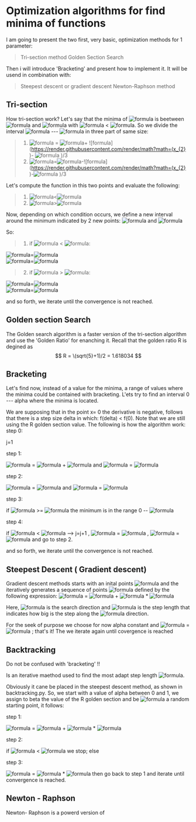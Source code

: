 
# Optimization algorithms for find minima of functions

I am going to present the two first, very basic, optimization methods for 1 parameter:
> Tri-section method
> Golden Section Search


Then i will introduce 'Bracketing' and present how to implement it. It will be usend in combination with:
> Steepest descent or gradient descent
> Newton-Raphson method

## Tri-section

How tri-section work? Let's say that the minima of ![formula](https://render.githubusercontent.com/render/math?math=f(x)  ) is beetween ![formula](https://render.githubusercontent.com/render/math?math=x_{1}  ) and ![formula](https://render.githubusercontent.com/render/math?math=x_{2}  ) with ![formula](https://render.githubusercontent.com/render/math?math=x_{1} ) < ![formula](https://render.githubusercontent.com/render/math?math=x_{2} ). So we divide the interval ![formula](https://render.githubusercontent.com/render/math?math=x_{1} ) --- ![formula](https://render.githubusercontent.com/render/math?math=x_{2} ) in three part of same size:
> 1. ![formula](https://render.githubusercontent.com/render/math?math=x_{3}  ) = ![formula](https://render.githubusercontent.com/render/math?math=x_{1}  )+ ![formula](https://render.githubusercontent.com/render/math?math=(x_{2}  )- ![formula](https://render.githubusercontent.com/render/math?math=x_{1})  )/3
> 2. ![formula](https://render.githubusercontent.com/render/math?math=x_{4}  )=![formula](https://render.githubusercontent.com/render/math?math=x_{2}  )-![formula](https://render.githubusercontent.com/render/math?math=(x_{2}  )-![formula](https://render.githubusercontent.com/render/math?math=x_{1})  )/3

Let's compute the function in this two points and evaluate the following:
> 1. ![formula](https://render.githubusercontent.com/render/math?math=f(x_{3})  )<![formula](https://render.githubusercontent.com/render/math?math=f(x_{4})  )
> 2. ![formula](https://render.githubusercontent.com/render/math?math=f(x_{3})  )>![formula](https://render.githubusercontent.com/render/math?math=f(x_{4})  )

Now, depending on which condition occurs, we define a new interval around the minimum indicated by 2 new points: ![formula](https://render.githubusercontent.com/render/math?math=x_{1}^{new}  ) and ![formula](https://render.githubusercontent.com/render/math?math=x_{2}^{new}  )

So:
> 1. if ![formula](https://render.githubusercontent.com/render/math?math=f(x_{3})  ) < ![formula](https://render.githubusercontent.com/render/math?math=f(x_{3})  ):

   ![formula](https://render.githubusercontent.com/render/math?math=x_{1}^{new}  )=![formula](https://render.githubusercontent.com/render/math?math=x_{1}  )   
   ![formula](https://render.githubusercontent.com/render/math?math=x_{2}^{new}  )=![formula](https://render.githubusercontent.com/render/math?math=x_{4}  )
   
> 2. if ![formula](https://render.githubusercontent.com/render/math?math=f(x_{3})  ) > ![formula](https://render.githubusercontent.com/render/math?math=f(x_{3})  ):

   ![formula](https://render.githubusercontent.com/render/math?math=x_{1}^{new}  )=![formula](https://render.githubusercontent.com/render/math?math=x_{3}  )     
   ![formula](https://render.githubusercontent.com/render/math?math=x_{2}^{new}  )=![formula](https://render.githubusercontent.com/render/math?math=x_{2}  )
    
and so forth, we iterate until the convergence is not reached.

## Golden section Search

 The Golden search algorithm is a faster version of the tri-section algorithm and use the 'Golden Ratio' for enanching it. Recall that the golden ratio R is degined as $$ R = \(sqrt{5}+1)/2 = 1.618034 $$
 
 ## Bracketing
 
 Let's find now, instead of a value for the minima, a range of values where the minima could be contained with bracketing.  L'ets try to find an interval 0 --- alpha where the minima is located. 
 
We are supposing that in the point x= 0 the derivative is negative, follows that there is a step size delta in which: f(delta) < f(0). Note that we are still using the R golden section value.
The following is how the algorithm work:
step 0:

 j=1
 
 step 1:

![formula](https://render.githubusercontent.com/render/math?math=x_{1}  ) = ![formula](https://render.githubusercontent.com/render/math?math=x_{1}  ) + ![formula](https://render.githubusercontent.com/render/math?math=delta  ) and ![formula](https://render.githubusercontent.com/render/math?math=f(x_{1})  ) = ![formula](https://render.githubusercontent.com/render/math?math=f_{1}  )

step 2:

![formula](https://render.githubusercontent.com/render/math?math=x_{2}  ) = ![formula](https://render.githubusercontent.com/render/math?math=delta*R^{j}  ) and ![formula](https://render.githubusercontent.com/render/math?math=f(x_{2})  ) = ![formula](https://render.githubusercontent.com/render/math?math=f_{2}  )
 
step 3:

if ![formula](https://render.githubusercontent.com/render/math?math=f_{2}  ) >= ![formula](https://render.githubusercontent.com/render/math?math=f_{1}  ) the minimum is in the range 0 --  ![formula](https://render.githubusercontent.com/render/math?math=x_{2}  )

step 4:

if ![formula](https://render.githubusercontent.com/render/math?math=f_{2}  ) < ![formula](https://render.githubusercontent.com/render/math?math=f_{1}  ) --> j=j+1 ,  ![formula](https://render.githubusercontent.com/render/math?math=x_{1}  ) = ![formula](https://render.githubusercontent.com/render/math?math=x_{2}  )  , ![formula](https://render.githubusercontent.com/render/math?math=f(x_{1})  ) = ![formula](https://render.githubusercontent.com/render/math?math=f(x_{2})  ) and go to step 2.

and so forth, we iterate until the convergence is not reached.

## Steepest Descent ( Gradient descent)

Gradient descent methods starts with an inital points ![formula](https://render.githubusercontent.com/render/math?math=x_{0}  ) and the iteratively generates a sequence of points ![formula](https://render.githubusercontent.com/render/math?math=x_{k}  ) defined by the following expression: 
![formula](https://render.githubusercontent.com/render/math?math=x_{k+1}  ) = ![formula](https://render.githubusercontent.com/render/math?math=x_{k}  ) + ![formula](https://render.githubusercontent.com/render/math?math=alpha_{k}  ) * ![formula](https://render.githubusercontent.com/render/math?math=p_{k}  )

Here, ![formula](https://render.githubusercontent.com/render/math?math=p_{k}  ) is the search direction and ![formula](https://render.githubusercontent.com/render/math?math=alpha_{k}  ) is the step length that indicates how big is the step along the ![formula](https://render.githubusercontent.com/render/math?math=p_{k}  ) direction.

For the seek of purpose we choose for now alpha constant and  ![formula](https://render.githubusercontent.com/render/math?math=p_{k}  ) = ![formula](https://render.githubusercontent.com/render/math?math=-f^{'}  ) ; that's it! The we iterate again until covergence is reached

## Backtracking
Do not be confused with 'bracketing' !!

Is an iterative maethod used to find  the most adapt step length ![formula](https://render.githubusercontent.com/render/math?math=alpha_{k}  ). 

Obviously it cane be placed in the steepest descent method, as shown in backtracking.py. 
So, we start with a value of alpha between 0 and 1, we assign to beta the value of the R golden section and be ![formula](https://render.githubusercontent.com/render/math?math=x_{0}  ) a random starting point, it follows: 

step 1:

![formula](https://render.githubusercontent.com/render/math?math=f_{1}  ) = ![formula](https://render.githubusercontent.com/render/math?math=f(x_{0})  ) + ![formula](https://render.githubusercontent.com/render/math?math=alpha  ) * ![formula](https://render.githubusercontent.com/render/math?math=p  ) 

step 2:

if ![formula](https://render.githubusercontent.com/render/math?math=f_{2}  )  < ![formula](https://render.githubusercontent.com/render/math?math=f ) we stop; else
 
step 3:

![formula](https://render.githubusercontent.com/render/math?math=alpha  ) = ![formula](https://render.githubusercontent.com/render/math?math=beta ) * ![formula](https://render.githubusercontent.com/render/math?math=alpha  )  then go back to step 1 and iterate until convergence is reached.

## Newton - Raphson
 Newton- Raphson is a powerd version of 
